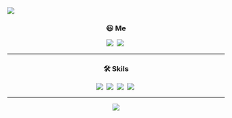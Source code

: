 <img src="https://capsule-render.vercel.app/api?type=waving&color=_custom_gradient=0:BDFFF3,100:56CCF2&height=200&section=header&text=Minsu%20Cho&fontSize=60" />


<h3 align="center">😃 Me</h3>

<p align="center">
<a href="mailto:mfblade2014@gmail.com"><img src="https://img.shields.io/badge/Gmail-EA4335?style=flat-square&logo=Gmail&logoColor=white"/></a>&nbsp 
<a href="https://torte.tistory.com"><img src="https://img.shields.io/badge/Tistory-000000?style=flat-square&logo=Tistory&logoColor=white"/></a>&nbsp 
</p>


--------------------------------------------


<h3 align="center">🛠 Skils</h3>

<p align="center">
<img src="https://img.shields.io/badge/HTML5-E34F26?style=flat-square&logo=HTML5&logoColor=white"/></a>&nbsp 
<img src="https://img.shields.io/badge/CSS3-1572B6?style=flat-square&logo=CSS3&logoColor=white"/></a>&nbsp 
<img src="https://img.shields.io/badge/JavaScript-F7DF1E?style=flat-square&logo=JavaScript&logoColor=white"/></a>&nbsp 
<img src="https://img.shields.io/badge/React-61DAFB?style=flat-square&logo=React&logoColor=white"/></a>&nbsp 
<p/>

--------------------------------------------


<div align="center">
<img src="https://github-readme-stats.vercel.app/api?username=mim-mel&show_icons=true">
</div>
